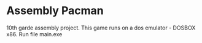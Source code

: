 # Assembly Pacman
10th garde assembly project.
This game runs on a dos emulator - DOSBOX x86.
Run file main.exe 
